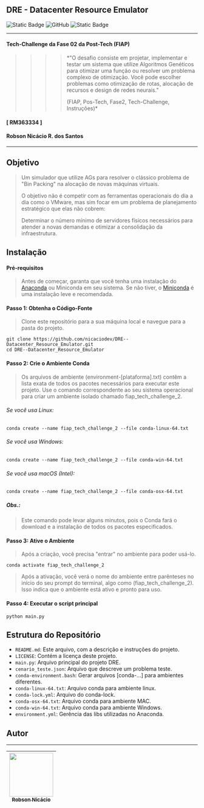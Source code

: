 ## DRE - Datacenter Resource Emulator
![Static Badge](https://img.shields.io/badge/Vers%C3%A3o-1.0-blue) ![GitHub](https://img.shields.io/github/license/nicaciodev/DRE--Datacenter_Resource_Emulator) ![Static Badge](https://img.shields.io/badge/Data-24%2F06%2F2025-green)

___

#### Tech-Challenge da Fase 02 da Post-Tech (FIAP)

>>>> *"O desafio consiste em projetar, implementar e testar um sistema que
utilize Algoritmos Genéticos para otimizar uma função ou resolver um problema
complexo de otimização. Você pode escolher problemas como otimização de
rotas, alocação de recursos e design de redes neurais."
>>>> 
>>>> (FIAP, Pos-Tech, Fase2, Tech-Challenge, Instruções)*

#### [ RM363334 ]

#### Robson Nicácio R. dos Santos
___

## Objetivo
> Um simulador que utilize AGs para resolver o clássico problema de "Bin Packing" na alocação de novas máquinas virtuais.
> 
> O objetivo não é competir com as ferramentas operacionais do dia a dia como o VMware, mas sim focar em um problema de planejamento estratégico que elas não cobrem:
>
> Determinar o número mínimo de servidores físicos necessários para atender a novas demandas e otimizar a consolidação da infraestrutura.

## Instalação 
#### Pré-requisitos
> Antes de começar, garanta que você tenha uma instalação do [Anaconda](https://www.anaconda.com/download/success) ou Miniconda em seu sistema. 
> Se não tiver, o [Miniconda](https://www.anaconda.com/docs/getting-started/miniconda/main) é uma instalação leve e recomendada.

#### Passo 1: Obtenha o Código-Fonte
> Clone este repositório para a sua máquina local e navegue para a pasta do projeto.
```
git clone https://github.com/nicaciodev/DRE--Datacenter_Resource_Emulator.git 
cd DRE--Datacenter_Resource_Emulator
```

#### Passo 2: Crie o Ambiente Conda
> Os arquivos de ambiente (environment-[plataforma].txt) contêm a lista exata de todos os pacotes necessários para executar este projeto. 
> Use o comando correspondente ao seu sistema operacional para criar um ambiente isolado chamado fiap_tech_challenge_2.

###### Se você usa Linux:
```
conda create --name fiap_tech_challenge_2 --file conda-linux-64.txt
```

###### Se você usa Windows:
```
conda create --name fiap_tech_challenge_2 --file conda-win-64.txt
```

###### Se você usa macOS (Intel):
```
conda create --name fiap_tech_challenge_2 --file conda-osx-64.txt
```

##### Obs.:
> Este comando pode levar alguns minutos, pois o Conda fará o download e a instalação 
> de todos os pacotes especificados.


#### Passo 3: Ative o Ambiente
> Após a criação, você precisa "entrar" no ambiente para poder usá-lo.
```
conda activate fiap_tech_challenge_2
```

> Após a ativação, você verá o nome do ambiente entre parênteses no início do seu 
> prompt do terminal, algo como (fiap_tech_challenge_2). 
> Isso indica que o ambiente está ativo e pronto para uso.

#### Passo 4: Executar o script principal
```
python main.py
```


## Estrutura do Repositório

* `README.md`: Este arquivo, com a descrição e instruções do projeto.
* `LICENSE`: Contém a licença deste projeto.
* `main.py`: Arquivo principal do projeto DRE.
* `cenario_teste.json`: Arquivo que descreve um problema teste.
* `conda-environment.bash`: Gerar arquivos [conda-...] para ambientes diferentes.
* `conda-linux-64.txt`: Arquivo conda para ambiente linux.
* `conda-lock.yml`: Arquivo do conda-lock.
* `conda-osx-64.txt`: Arquivo conda para ambiente MAC.
* `conda-win-64.txt`: Arquivo conda para ambiente Windows.
* `environment.yml`: Gerência das libs utilizadas no Anaconda.

## Autor
___
| [<img src="https://avatars.githubusercontent.com/u/136343808?v=4" width=115><br><sub>Robson Nicácio</sub>](https://github.com/nicaciodev) |
| :---: |
